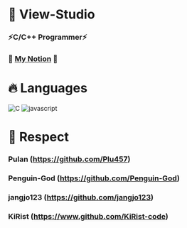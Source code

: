 <h1> 🚀 View-Studio </h1>
<h3>⚡C/C++ Programmer⚡</h3>
<h3>📖 <a href="https://rudals-cpp.notion.site/TOTAL-WORKSPACE-66332115fe9b44bd9b42df9fd8ca913f">My Notion</a> 📖</h3>

<h1> 🔥 Languages </h1>

![C](https://img.shields.io/badge/C-A8B9CC?style=for-the-badge&logo=C&logoColor=white)
![javascript](https://img.shields.io/badge/Javascript-F7DF1E?style=for-the-badge&logo=Javascript&logoColor=black)

<h1>🙏 Respect</h1>

### Pulan (https://github.com/Plu457)
### Penguin-God (https://github.com/Penguin-God)
### jangjo123 (https://github.com/jangjo123)
### KiRist (https://www.github.com/KiRist-code)
